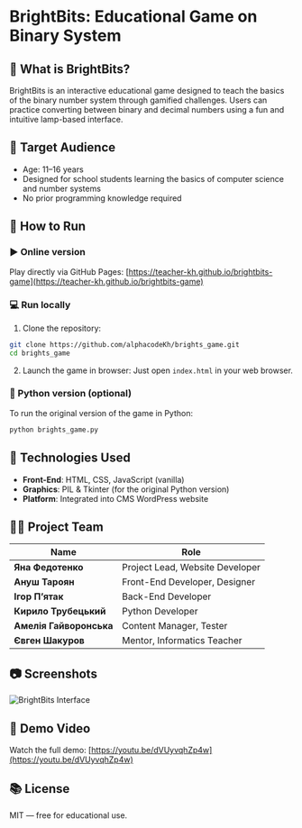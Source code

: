 # BrightBits: Educational Game on Binary System

## 🎯 What is BrightBits?
BrightBits is an interactive educational game designed to teach the basics of the binary number system through gamified challenges. Users can practice converting between binary and decimal numbers using a fun and intuitive lamp-based interface.

## 👥 Target Audience
- Age: 11–16 years
- Designed for school students learning the basics of computer science and number systems
- No prior programming knowledge required

## 🚀 How to Run
### ▶️ Online version
Play directly via GitHub Pages: [https://teacher-kh.github.io/brightbits-game](https://teacher-kh.github.io/brightbits-game)

### 💻 Run locally
1. Clone the repository:
```bash
git clone https://github.com/alphacodeKh/brights_game.git
cd brights_game
```
2. Launch the game in browser:
Just open `index.html` in your web browser.

### 🐍 Python version (optional)
To run the original version of the game in Python:
```bash
python brights_game.py
```

## 🧠 Technologies Used
- **Front-End**: HTML, CSS, JavaScript (vanilla)
- **Graphics**: PIL & Tkinter (for the original Python version)
- **Platform**: Integrated into CMS WordPress website

## 👨‍💻 Project Team
| Name                     | Role                            |
|--------------------------|----------------------------------|
| **Яна Федотенко**        | Project Lead, Website Developer |
| **Ануш Тароян**          | Front-End Developer, Designer   |
| **Ігор П’ятак**          | Back-End Developer              |
| **Кирило Трубецький**    | Python Developer                |
| **Амелія Гайворонська**  | Content Manager, Tester         |
| **Євген Шакуров**        | Mentor, Informatics Teacher     |

## 📷 Screenshots
![BrightBits Interface](screenshots/brightbits-ui.png)

## 🎥 Demo Video
Watch the full demo: [https://youtu.be/dVUyvqhZp4w](https://youtu.be/dVUyvqhZp4w)

## 📚 License
MIT — free for educational use.
